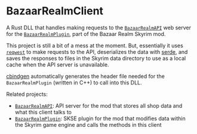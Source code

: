 # BazaarRealmClient

A Rust DLL that handles making requests to the
[`BazaarRealmAPI`](https://github.com/thallada/BazaarRealmAPI) web server for
the [`BazaarRealmPlugin`](https://github.com/thallada/BazaarRealmPlugin),
part of the Bazaar Realm Skyrim mod.

This project is still a bit of a mess at the moment. But, essentially it uses
[`reqwest`](https://crates.io/crates/reqwest) to make requests to the API,
deserializes the data with [serde](https://crates.io/crates/serde), and saves
the responses to files in the Skyrim data directory to use as a local cache
when the API server is unavailable.

[cbindgen](https://crates.io/crates/cbindgen) automatically generates the
header file needed for the `BazaarRealmPlugin` (written in C++) to call into
this DLL.

Related projects:

* [`BazaarRealmAPI`](https://github.com/thallada/BazaarRealmAPI): API server
  for the mod that stores all shop data and what this client talks to
* [`BazaarRealmPlugin`](https://github.com/thallada/BazaarRealmPlugin): SKSE
  plugin for the mod that modifies data within the Skyrim game engine and calls
  the methods in this client